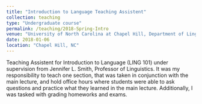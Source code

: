 ```yaml
---
title: "Introduction to Language Teaching Assistent"
collection: teaching
type: "Undergraduate course"
permalink: /teaching/2018-Spring-Intro
venue: "University of North Carolina at Chapel Hill, Department of Linguistics"
date: 2018-01-06
location: "Chapel Hill, NC"
---
```


Teaching Assistent for Introduction to Language (LING 101) under supervision from Jennifer L. Smith, Professor of Linguistics. It was my responsibility to teach one section, that was taken in conjunction with the main lecture, and hold office hours where students were able to ask questions and practice what they learned in the main lecture. Additionally, I was tasked with grading homeworks and exams.
